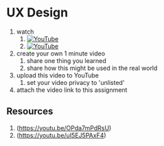 # UX Design

1. watch 
	1. [![YouTube](https://i.ytimg.com/vi/o5Q2LQa83Oo/default.jpg)](https://www.youtube.com/watch?v=o5Q2LQa83Oo)
	1. [![YouTube](https://i.ytimg.com/vi/116sMd5U7UY/default.jpg)](https://www.youtube.com/watch?v=116sMd5U7UY)
2. create your own 1 minute video
	1. share one thing you learned
	1. share how this might be used in the real world
3. upload this video to YouTube
	1. set your video privacy to 'unlisted'
4. attach the video link to this assignment

## Resources
1. (https://youtu.be/OPda7mPdRsU)
1. (https://youtu.be/uI5EJ5PAxF4)